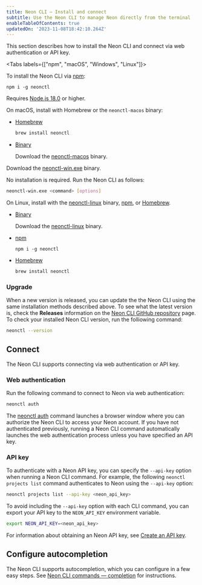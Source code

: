 ```yaml
---
title: Neon CLI — Install and connect
subtitle: Use the Neon CLI to manage Neon directly from the terminal
enableTableOfContents: true
updatedOn: '2023-11-08T18:42:10.264Z'
---
```


This section describes how to install the Neon CLI and connect via web authentication or API key.

<Tabs labels={["npm", "macOS", "Windows", "Linux"]}>

<TabItem>

To install the Neon CLI via [npm](https://www.npmjs.com/package/neonctl):

```shell
npm i -g neonctl
```

Requires [Node.js 18.0](https://nodejs.org/en/download/) or higher.


</TabItem>

<TabItem>

On macOS, install with Homebrew or the `neonctl-macos` binary:

- [Homebrew](https://formulae.brew.sh/formula/neonctl)

    ```bash
    brew install neonctl
    ```

- [Binary](https://github.com/neondatabase/neonctl/releases)

    Download the [neonctl-macos](https://github.com/neondatabase/neonctl/releases) binary.

</TabItem>

<TabItem>

Download the [neonctl-win.exe](https://github.com/neondatabase/neonctl/releases) binary.

No installation is required. Run the Neon CLI as follows:

```bash
neonctl-win.exe <command> [options]
```

</TabItem>

<TabItem>

On Linux, install with the [neonctl-linux](https://github.com/neondatabase/neonctl/releases) binary, [npm](https://www.npmjs.com/package/neonctl), or [Homebrew](https://formulae.brew.sh/formula/neonctl).

- [Binary](https://github.com/neondatabase/neonctl/releases/tag/v1.24.0)

    Download the [neonctl-linux](https://github.com/neondatabase/neonctl/releases) binary.

- [npm](https://www.npmjs.com/package/neonctl)

    ```shell
    npm i -g neonctl
    ```

- [Homebrew](https://formulae.brew.sh/formula/neonctl)

    ```bash
    brew install neonctl
    ```

</TabItem>

</Tabs>


### Upgrade

When a new version is released, you can update the the Neon CLI using the same installation methods described above. To see what the latest version is, check the **Releases** information on the [Neon CLI GitHub repository](https://github.com/neondatabase/neonctl) page. To check your installed Neon CLI version, run the folliowing command:

```bash
neonctl --version
```

## Connect

The Neon CLI supports connecting via web authentication or API key.

### Web authentication

Run the following command to connect to Neon via web authentication:

```bash
neonctl auth
```

The [neonctl auth](/docs/reference/cli-auth) command launches a browser window where you can authorize the Neon CLI to access your Neon account. If you have not authenticated previously, running a Neon CLI command automatically launches the web authentication process unless you have specified an API key.

### API key

To authenticate with a Neon API key, you can specify the `--api-key` option when running a Neon CLI command. For example, the following `neonctl projects list` command authenticates to Neon using the `--api-key` option:

```bash
neonctl projects list --api-key <neon_api_key>
```

To avoid including the `--api-key` option with each CLI command, you can export your API key to the `NEON_API_KEY` environment variable.

```bash
export NEON_API_KEY=<neon_api_key>
```

For information about obtaining an Neon API key, see [Create an API key](https://neon.tech/docs/manage/api-keys#create-an-api-key).

## Configure autocompletion

The Neon CLI supports autocompletion, which you can configure in a few easy steps. See [Neon CLI commands — completion](/docs/reference/cli-completion) for instructions.
